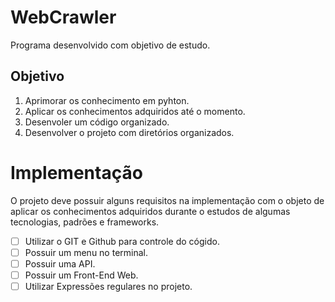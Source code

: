 # WebCrawler

Programa desenvolvido com objetivo de estudo.

## Objetivo

1. Aprimorar os conhecimento em pyhton.
2. Aplicar os conhecimentos adquiridos até o momento.
3. Desenvoler um código organizado.
4. Desenvolver o projeto com diretórios organizados.

# Implementação 

O projeto deve possuir alguns requisitos na implementação com o objeto de aplicar os conhecimentos adquiridos durante o estudos de algumas tecnologias, padrões e frameworks.

- [ ] Utilizar o GIT e Github para controle do cógido.
- [ ] Possuir um menu no terminal.
- [ ] Possuir uma API.
- [ ] Possuir um Front-End Web.
- [ ] Utilizar Expressões regulares no projeto.